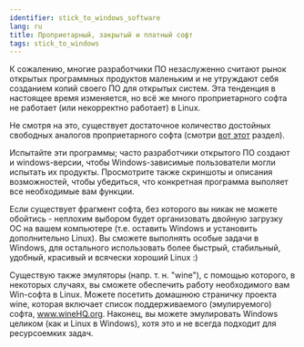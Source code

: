 ```yaml
---
identifier: stick_to_windows_software
lang: ru
title: Проприетарный, закрытый и платный софт
tags: stick_to_windows
---
```


К сожалению, многие разработчики ПО незаслуженно считают рынок открытых 
программных продуктов маленьким и не утруждают себя созданием копий своего ПО
для открытых систем. Эта тенденция в настоящее время изменяется, но всё же
много проприетарного софта не работает (или некорректно работает) в Linux.

Не смотря на это, существует достаточное количество достойных свободных аналогов
проприетарного софта (смотри <a href="/items/warez">вот этот</a> раздел).

Испытайте эти программы; часто разработчики открытого ПО создают и windows-версии,
чтобы Windows-зависимые пользователи могли испытать их продукты. Просмотрите также
скриншоты и описания возможностей, чтобы убедиться, что конкретная программа выполяет
все необходимые вам функции.

Если существует фрагмент софта, без которого вы никак не можете обойтись - неплохим
выбором будет организовать двойную загрузку ОС на вашем компьютере (т.е. оставить Windows
и установить дополнительно Linux). Вы сможете выполнять особые задачи в Windows, для остального
использовать более быстрый, стабильный, удобный, красивый и всячески хороший Linux :)

Существую также эмуляторы (напр. т. н. "wine"), с помощью которого, в некоторых
случаях, вы сможете обеспечить работу необходимого вам Win-софта в Linux. Можете посетить
домашнюю страничку проекта wine, которая включает список поддерживаемого (эмулируемого) 
софта, <a href="http://www.winehq.org">www.wineHQ.org</a>. Наконец, вы можете эмулировать
Windows целиком (как и Linux в Windows), хотя это и не всегда подходит для ресурсоемких задач.

